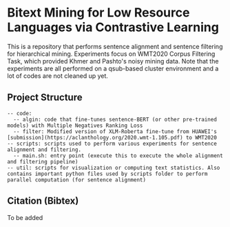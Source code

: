 # Bitext Mining for Low Resource Languages via Contrastive Learning

This is a repository that performs sentence alignment and sentence filtering for hierarchical mining. Experiments focus on WMT2020 Corpus Filtering Task, which provided Khmer and Pashto's noisy mining data. Note that the experiments are all performed on a qsub-based cluster environment and a lot of codes are not cleaned up yet. 

## Project Structure
````
-- code:
  -- algin: code that fine-tunes sentence-BERT (or other pre-trained models) with Multiple Negatives Ranking Loss
  -- filter: Modified version of XLM-Roberta fine-tune from HUAWEI's [submission](https://aclanthology.org/2020.wmt-1.105.pdf) to WMT2020
-- scripts: scripts used to perform various experiments for sentence alignment and filtering.
  -- main.sh: entry point (execute this to execute the whole alignment and filtering pipeline)
-- util: scripts for visualization or computing text statistics. Also contains important python files used by scripts folder to perform parallel computation (for sentence alignment)
````

## Citation (Bibtex)
To be added
